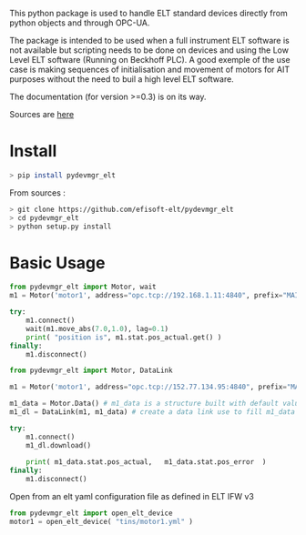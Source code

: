 
This python package is used to handle ELT standard devices directly from python objects and through OPC-UA. 

The package is intended to be used when a full instrument ELT software is not available but scripting needs to be done on devices and using the Low Level ELT software (Running on Beckhoff PLC). 
A good exemple of the use case is making sequences of initialisation and movement of motors for AIT purposes without the
need to buil a high level ELT software. 

The documentation (for version >=0.3) is on its way. 

Sources are [here](https://github.com/efisoft-elt/pydevmgr_elt)


# Install

```bash
> pip install pydevmgr_elt 
```

From sources :

```bash
> git clone https://github.com/efisoft-elt/pydevmgr_elt
> cd pydevmgr_elt 
> python setup.py install
```


# Basic Usage


```python 
from pydevmgr_elt import Motor, wait
m1 = Motor('motor1', address="opc.tcp://192.168.1.11:4840", prefix="MAIN.Motor1")

try:
    m1.connect()    
    wait(m1.move_abs(7.0,1.0), lag=0.1)
    print( "position is", m1.stat.pos_actual.get() )
finally:
    m1.disconnect()
```

```python 
from pydevmgr_elt import Motor, DataLink

m1 = Motor('motor1', address="opc.tcp://152.77.134.95:4840", prefix="MAIN.Motor1")

m1_data = Motor.Data() # m1_data is a structure built with default value
m1_dl = DataLink(m1, m1_data) # create a data link use to fill m1_data to real hw values

try:
    m1.connect()
    m1_dl.download()
    
    print( m1_data.stat.pos_actual,   m1_data.stat.pos_error  )
finally:
    m1.disconnect()

```

Open from an elt yaml configuration file as defined in ELT IFW v3

```python
from pydevmgr_elt import open_elt_device
motor1 = open_elt_device( "tins/motor1.yml" )
```
